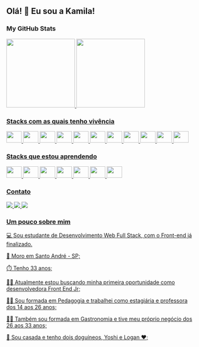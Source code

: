 ## Olá! 👋 Eu sou a Kamila!

<div>
  <h3>My GitHub Stats</h3>
  <a href='https://github.com/KamilaMattos/KamilaMattos'>
  <img height='180em' src='https://github-readme-stats.vercel.app/api?username=KamilaMattos&show_icons=true&theme=dracula&include_all_commits=true&count_private=true'/>
  <img height='180em' src='https://github-readme-stats.vercel.app/api/top-langs/?username=KamilaMattos&layout=compact&langs_count=16&theme=dracula'/>
</div>

<div>
  <h3>Stacks com as quais tenho vivência</h3>
  <img height='30' width='40' src="https://cdn.jsdelivr.net/gh/devicons/devicon/icons/html5/html5-original.svg" />
  <img height='30' width='40' src="https://cdn.jsdelivr.net/gh/devicons/devicon/icons/css3/css3-original.svg" />
  <img height='30' width='40' src="https://cdn.jsdelivr.net/gh/devicons/devicon/icons/javascript/javascript-original.svg" />
  <img height='30' width='40' src="https://cdn.jsdelivr.net/gh/devicons/devicon/icons/react/react-original.svg" />
  <img height='30' width='40' src="https://cdn.jsdelivr.net/gh/devicons/devicon/icons/redux/redux-original.svg" />
  <img height='30' width='40' src="https://cdn.jsdelivr.net/gh/devicons/devicon/icons/git/git-original.svg" />
  <img height='30' width='40' src="https://cdn.jsdelivr.net/gh/devicons/devicon/icons/vscode/vscode-original.svg" />
  <img height='30' width='40' src="https://cdn.jsdelivr.net/gh/devicons/devicon/icons/slack/slack-original.svg" />
  <img height='30' width='40' src="https://cdn.jsdelivr.net/gh/devicons/devicon/icons/materialui/materialui-original.svg" />
  <img height='30' width='40' src="https://cdn.jsdelivr.net/gh/devicons/devicon/icons/trello/trello-plain.svg" />
  <img height='30' width='40' src="https://cdn.jsdelivr.net/gh/devicons/devicon/icons/figma/figma-original.svg" />
</div>
<div>
  <h3>Stacks que estou aprendendo</h3>
  <img height='30' width='40' src="https://cdn.jsdelivr.net/gh/devicons/devicon/icons/nodejs/nodejs-original.svg" />
  <img height='30' width='40' src="https://cdn.jsdelivr.net/gh/devicons/devicon/icons/express/express-original.svg" />
  <img height='30' width='40' src="https://cdn.jsdelivr.net/gh/devicons/devicon/icons/postgresql/postgresql-original.svg" />
  <img height='30' width='40' src="https://cdn.jsdelivr.net/gh/devicons/devicon/icons/jest/jest-plain.svg" />      
  <img height='30' width='40' src="https://cdn.jsdelivr.net/gh/devicons/devicon/icons/typescript/typescript-original.svg" />
  <img height='30' width='40' src="https://cdn.jsdelivr.net/gh/devicons/devicon/icons/python/python-original.svg" />
  <img height='30' width='40' src="https://cdn.jsdelivr.net/gh/devicons/devicon/icons/mongodb/mongodb-original.svg" />
</div>
<div>
  <h3>Contato</h3>
  <a href='https://www.linkedin.com/in/kamilamattos/' target='_blank'><img src='https://img.shields.io/badge/LinkedIn-0077B5?style=for-the-badge&logo=linkedin&logoColor=white'>
  <a href='mailto:kamila_mattos@hotmail.com' target='_blank'><img src='https://img.shields.io/badge/Gmail-D14836?style=for-the-badge&logo=gmail&logoColor=white'>
  <a href='https://www.codewars.com/users/kamila_mattos' target='_blank'><img src='https://img.shields.io/badge/Codewars-B1361E?style=for-the-    badge&logo=Codewars&logoColor=white'>
</div>
<div>
  <h3>Um pouco sobre mim</h3>
  <p>💻 Sou estudante de Desenvolvimento Web Full Stack, com o Front-end já finalizado.</p>
  <p>🏡 Moro em Santo André - SP;</p>
  <p>⏱️ Tenho 33 anos;</p>
  <p>🧑‍💻 Atualmente estou buscando minha primeira oportunidade como desenvolvedora Front End Jr;</p>
  <p>👩‍🏫 Sou formada em Pedagogia e trabalhei como estagiária e professora dos 14 aos 26 anos;</p>
  <p>🧑‍🍳 Também sou formada em Gastronomia e tive meu próprio negócio dos 26 aos 33 anos;</p>
  <p>🐶 Sou casada e tenho dois doguíneos, Yoshi e Logan ❤️;</p>
</div>






